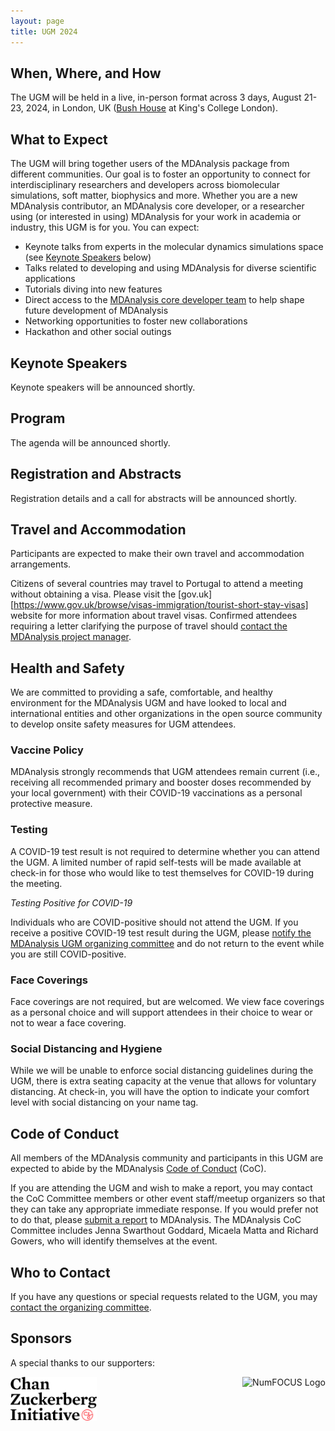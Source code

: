 ```yaml
---
layout: page
title: UGM 2024
---
```


## When, Where, and How
The UGM will be held in a live, in-person format across 3 days, August 21-23, 2024, in London, UK ([Bush House](https://www.kcl.ac.uk/visit/bush-house) at King's College London).

## What to Expect
The UGM will bring together users of the MDAnalysis package from different communities. Our goal is to foster an opportunity to connect for interdisciplinary researchers and developers across biomolecular simulations, soft matter, biophysics and more. Whether you are a new MDAnalysis contributor, an MDAnalysis core developer, or a researcher using (or interested in using) MDAnalysis for your work in academia or industry, this UGM is for you. You can expect:
* Keynote talks from experts in the molecular dynamics simulations space (see [Keynote Speakers](https://www.mdanalysis.org/pages/ugm2023/#keynote-speakers) below)
* Talks related to developing and using MDAnalysis for diverse scientific applications
* Tutorials diving into new features
* Direct access to the [MDAnalysis core developer team][coredev] to help shape future development of MDAnalysis
* Networking opportunities to foster new collaborations
* Hackathon and other social outings

## Keynote Speakers
Keynote speakers will be announced shortly.

## Program
The agenda will be announced shortly.

## Registration and Abstracts
Registration details and a call for abstracts will be announced shortly.

## Travel and Accommodation
Participants are expected to make their own travel and accommodation arrangements.

Citizens of several countries may travel to Portugal to attend a meeting without obtaining a visa. Please visit the [gov.uk][https://www.gov.uk/browse/visas-immigration/tourist-short-stay-visas] website for more information about travel visas. Confirmed attendees requiring a letter clarifying the purpose of travel should [contact the MDAnalysis project manager][email]. 

## Health and Safety
We are committed to providing a safe, comfortable, and healthy environment for the MDAnalysis UGM and have looked to local and international entities and other organizations in the open source community to develop onsite safety measures for UGM attendees.

### Vaccine Policy
MDAnalysis strongly recommends that UGM attendees remain current (i.e., receiving all recommended primary and booster doses recommended by your local government) with their COVID-19 vaccinations as a personal protective measure. 

### Testing
A COVID-19 test result is not required to determine whether you can attend the UGM. A limited number of rapid self-tests will be made available at check-in for those who would like to test themselves for COVID-19 during the meeting.

*Testing Positive for COVID-19*

Individuals who are COVID-positive should not attend the UGM. If you receive a positive COVID-19 test result during the UGM, please [notify the MDAnalysis UGM organizing committee][ugm_email] and do not return to the event while you are still COVID-positive.

### Face Coverings
Face coverings are not required, but are welcomed. We view face coverings as a personal choice and will support attendees in their choice to wear or not to wear a face covering.

### Social Distancing and Hygiene
While we will be unable to enforce social distancing guidelines during the UGM, there is extra seating capacity at the venue that allows for voluntary distancing. At check-in, you will have the option to indicate your comfort level with social distancing on your name tag.

## Code of Conduct
All members of the MDAnalysis community and participants in this UGM are expected to abide by the MDAnalysis [Code of Conduct][coc] (CoC).

If you are attending the UGM and wish to make a report, you may contact the CoC Committee members or other event staff/meetup organizers so that they can take any appropriate immediate response. If you would prefer not to do that, please [submit a report][coc_report] to MDAnalysis. The MDAnalysis CoC Committee includes Jenna Swarthout Goddard, Micaela Matta and Richard Gowers, who will identify themselves at the event.

## Who to Contact
If you have any questions or special requests related to the UGM, you may [contact the organizing committee][ugm_email].

## Sponsors
A special thanks to our supporters:

<img
src="/public/images/CZI_Logo.jpg"
title="Chan Zuckerberg Initiative Logo" alt="Chan Zuckerberg Initiative Logo"
style="float: left; height: 5em; " />

<img
src="/public/images/numfocus.png"
title="NumFOCUS Logo" alt="NumFOCUS Logo"
style="float: right; height: 5em; " />

[uniL]: https://www.ulisboa.pt/en/unidade-organica/faculty-sciences
[sana]: https://www.sanahotels.com/en/hotel/sana-metropolitan/
[radisson]: https://www.radissonhotels.com/en-us/hotels/radisson-blu-lisbon
[nh]: https://www.nh-hotels.com/hotel/nh-lisboa-campo-grande?campid=8435708&gad=1&gclid=CjwKCAjwkLCkBhA9EiwAka9QRhIQ8DPKQi2Rll-H-IKQ_ywCwlJ4-iJ2Ol43DcRTY70GKIjjAKucnhoCErsQAvD_BwE&gclsrc=aw.ds
[holiday]: https://www.ihg.com/holidayinn/hotels/gb/en/lisbon/lisbn/hoteldetail?cm_mmc=GoogleMaps-_-HI-_-PT-_-LISBN
[zurique]: https://www.vipzuriquehotel.com/en/?partner=8189utm_source=google&utm_medium=organic&utm_campaign=MyBusiness&utm
[subway]: https://www.metrolisboa.pt/en/travel/diagrams-and-maps/
[campo]: https://goo.gl/maps/id9JZBZAKMDuBzcW9
[bus]: https://www.carris.pt/en/travel/maps/
[agenda]: {{site.data_files}}/mdaUGM2023_agenda.pdf
[eventbrite]: https://www.eventbrite.com/e/mdanalysis-user-group-meeting-tickets-640669017277
[coredev]: https://www.mdanalysis.org/about/#mdanalysis-core-developers
[mne.gov.pt]: https://vistos.mne.gov.pt/en/short-stay-visas-schengen/general-information/schengen-area
[email]: mailto:community@mdanalysis.org
[coc]: https://www.mdanalysis.org/pages/conduct/
[coc_report]: https://docs.google.com/forms/d/e/1FAIpQLSeID-DiFMbXAHFeeiNgPKiCoa3FwA5I_92xE9cqlZB-3J49zA/viewform?c=0&w=1
[ugm_email]: mailto:ugm@mdanalysis.org